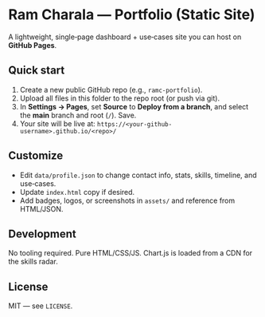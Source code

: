# Ram Charala — Portfolio (Static Site)

A lightweight, single‑page dashboard + use‑cases site you can host on **GitHub Pages**.

## Quick start

1. Create a new public GitHub repo (e.g., `ramc-portfolio`).
2. Upload all files in this folder to the repo root (or push via git).
3. In **Settings → Pages**, set **Source** to **Deploy from a branch**, and select the **main** branch and root (`/`). Save.
4. Your site will be live at: `https://<your-github-username>.github.io/<repo>/`

## Customize

- Edit `data/profile.json` to change contact info, stats, skills, timeline, and use‑cases.
- Update `index.html` copy if desired.
- Add badges, logos, or screenshots in `assets/` and reference from HTML/JSON.

## Development

No tooling required. Pure HTML/CSS/JS. Chart.js is loaded from a CDN for the skills radar.

## License

MIT — see `LICENSE`.

